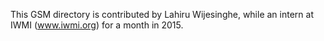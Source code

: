 This GSM directory is contributed by Lahiru Wijesinghe, while an intern at IWMI (www.iwmi.org) for a month in 2015.
